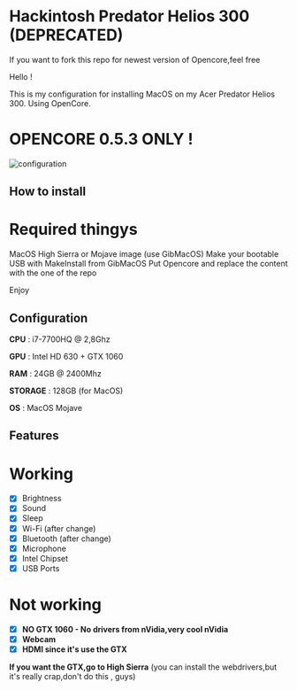 # Hackintosh Predator Helios 300 (DEPRECATED)

If you want to fork this repo for newest version of Opencore,feel free

Hello !

This is my configuration for installing MacOS on my Acer Predator Helios 300.
Using OpenCore. 
# OPENCORE 0.5.3 ONLY !

![configuration](https://i.ibb.co/d6TfF5x/Capture-d-cran-2020-01-21-09-08-26.png)
## How to install
# Required thingys

MacOS High Sierra or Mojave image (use GibMacOS)
Make your bootable USB with MakeInstall from GibMacOS
Put Opencore and replace the content with the one of the repo

Enjoy

## Configuration

**CPU** : i7-7700HQ @ 2,8Ghz

**GPU** : Intel HD 630 + GTX 1060

**RAM** : 24GB @ 2400Mhz 

**STORAGE** : 128GB (for MacOS)

**OS** : MacOS Mojave

## Features
# Working
 - [x] Brightness
 - [x] Sound
 - [x] Sleep
 - [x] Wi-Fi (after change)
 - [x] Bluetooth (after change)
 - [x] Microphone
 - [x] Intel Chipset
 - [x] USB Ports
 # Not working
 - [x] **NO GTX 1060 - No drivers from nVidia,very cool nVidia**
 - [x] **Webcam**
 - [x] **HDMI since it's use the GTX**
 
 **If you want the GTX,go to High Sierra** (you can install the webdrivers,but it's really crap,don't do this , guys)
 
 
